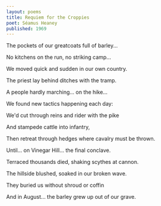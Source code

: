```yaml
---
layout: poems
title: Requiem for the Croppies
poet: Séamus Heaney
published: 1969
---
```

The pockets of our greatcoats full of barley...

No kitchens on the run, no striking camp...

We moved quick and sudden in our own country.

The priest lay behind ditches with the tramp.

A people hardly marching... on the hike...

We found new tactics happening each day:

We'd cut through reins and rider with the pike

And stampede cattle into infantry,

Then retreat through hedges where cavalry must be thrown.

Until... on Vinegar Hill... the final conclave.

Terraced thousands died, shaking scythes at cannon.

The hillside blushed, soaked in our broken wave.

They buried us without shroud or coffin

And in August... the barley grew up out of our grave.